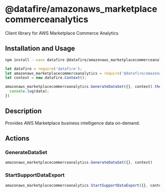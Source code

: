 # @datafire/amazonaws_marketplacecommerceanalytics

Client library for AWS Marketplace Commerce Analytics

## Installation and Usage
```bash
npm install --save datafire @datafire/amazonaws_marketplacecommerceanalytics
```

```js
let datafire = require('datafire');
let amazonaws_marketplacecommerceanalytics = require('@datafire/amazonaws_marketplacecommerceanalytics').actions;
let context = new datafire.Context();

amazonaws_marketplacecommerceanalytics.GenerateDataSet({}, context).then(data => {
  console.log(data);
})
```

## Description
Provides AWS Marketplace business intelligence data on-demand.

## Actions
### GenerateDataSet



```js
amazonaws_marketplacecommerceanalytics.GenerateDataSet({}, context)
```


### StartSupportDataExport



```js
amazonaws_marketplacecommerceanalytics.StartSupportDataExport({}, context)
```


